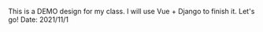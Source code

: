 This is a DEMO design for my class.
I will use Vue + Django to finish it.
Let's go!
Date: 2021/11/1

